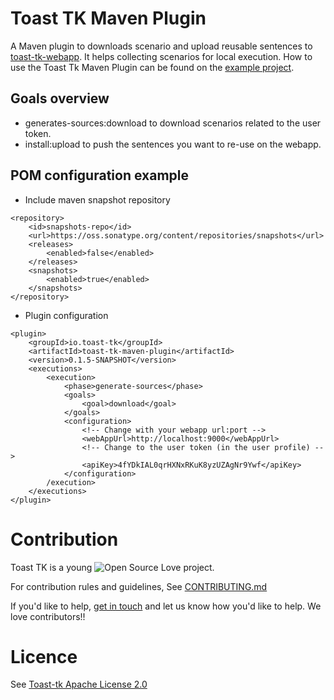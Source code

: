 # Toast TK Maven Plugin

A Maven plugin to downloads scenario and upload reusable sentences to  [toast-tk-webapp](https://github.com/toast-tk/toast-tk-webapp). 
It helps collecting scenarios for local execution.
How to use the Toast Tk Maven Plugin can be found on the [example project](https://github.com/toast-tk/toast-tk-example).

## Goals overview 
* generates-sources:download to download scenarios related to the user token.
* install:upload to push the sentences you want to re-use on the webapp.

## POM configuration example

* Include maven snapshot repository
```
<repository>
	<id>snapshots-repo</id>
	<url>https://oss.sonatype.org/content/repositories/snapshots</url>
	<releases>
		<enabled>false</enabled>
	</releases>
	<snapshots>
		<enabled>true</enabled>
	</snapshots>
</repository>
```

* Plugin configuration

```
<plugin>
	<groupId>io.toast-tk</groupId>
	<artifactId>toast-tk-maven-plugin</artifactId>
	<version>0.1.5-SNAPSHOT</version>
	<executions>
		<execution>
			<phase>generate-sources</phase>
			<goals>
				<goal>download</goal>
			</goals>
			<configuration>
				<!-- Change with your webapp url:port -->
				<webAppUrl>http://localhost:9000</webAppUrl>
				<!-- Change to the user token (in the user profile) -->
				<apiKey>4fYDkIAL0qrHXNxRKuK8yzUZAgNr9Ywf</apiKey>
			</configuration>
		/execution>
	</executions>
</plugin>
```

# Contribution

Toast TK is a young ![Open Source Love](https://badges.frapsoft.com/os/v3/open-source.svg?v=103) project.  

For contribution rules and guidelines, See [CONTRIBUTING.md](https://github.com/toast-tk/toast-tk-engine/blob/snapshot/CONTRIBUTING.md)

If you'd like to help, [get in touch](https://gitter.im/toast-tk/toast-tk-engine) and let us know how you'd like to help. We love contributors!! 

# Licence
See [Toast-tk Apache License 2.0](https://github.com/toast-tk/toast-tk-engine/blob/snapshot/LICENSE.md)
